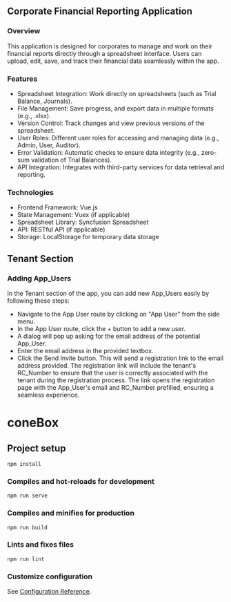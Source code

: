 ## Corporate Financial Reporting Application

### Overview
This application is designed for corporates to manage and work on their financial reports directly through a spreadsheet interface. Users can upload, edit, save, and track their financial data seamlessly within the app.

### Features
- Spreadsheet Integration: Work directly on spreadsheets (such as Trial Balance, Journals).
- File Management: Save progress, and export data in multiple formats (e.g., .xlsx).
- Version Control: Track changes and view previous versions of the spreadsheet.
- User Roles: Different user roles for accessing and managing data (e.g., Admin, User, Auditor).
- Error Validation: Automatic checks to ensure data integrity (e.g., zero-sum validation of Trial Balances).
- API Integration: Integrates with third-party services for data retrieval and reporting.
### Technologies
- Frontend Framework: Vue.js
- State Management: Vuex (if applicable)
- Spreadsheet Library: Syncfusion Spreadsheet
- API: RESTful API (if applicable)
- Storage: LocalStorage for temporary data storage

## Tenant Section
### Adding App_Users
In the Tenant section of the app, you can add new App_Users easily by following these steps:

+ Navigate to the App User route by clicking on "App User" from the side menu.
+ In the App User route, click the + button to add a new user.
+ A dialog will pop up asking for the email address of the potential App_User.
+ Enter the email address in the provided textbox.
+ Click the Send Invite button. This will send a registration link to the email address provided.
The registration link will include the tenant's RC_Number to ensure that the user is correctly associated with the tenant during the registration process. The link opens the registration page with the App_User's email and RC_Number prefilled, ensuring a seamless experience.

# coneBox

## Project setup
```
npm install
```

### Compiles and hot-reloads for development
```
npm run serve
```

### Compiles and minifies for production
```
npm run build
```

### Lints and fixes files
```
npm run lint
```

### Customize configuration
See [Configuration Reference](https://cli.vuejs.org/config/).
